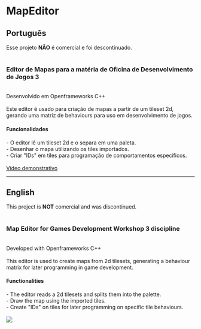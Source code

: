 # MapEditor
<h2>Português</h2>
Esse projeto <b>NÃO</b> é comercial e foi descontinuado. <br>
<br>
<h3>Editor de Mapas para a matéria de Oficina de Desenvolvimento de Jogos 3</h3><br>
Desenvolvido em Openframeworks C++<br>
<br>
Este editor é usado para criação de mapas a partir de um tileset 2d, gerando uma matriz de behaviours para uso em desenvolvimento de jogos.
<br>

<h4>Funcionalidades</h4>
 - O editor lê um tileset 2d e o separa em uma paleta. <br>
 - Desenhar o mapa utilizando os tiles importados. <br>
 - Criar "IDs" em tiles para programação de comportamentos específicos. <br>
 <br>
 <a href="https://www.youtube.com/watch?v=VTcr4TRZalc">Vídeo demonstrativo</a>
 <hr>
 
<h2>English</h2>
This project is <b>NOT</b> comercial and was discontinued. <br>
<br>
<h3>Map Editor for Games Development Workshop 3 discipline</h3><br>
Developed with Openframeworks C++<br>
<br>
This editor is used to create maps from 2d tilesets, generating a behaviour matrix for later programming in game development.<br>

<h4>Functionalities</h4>
 - The editor reads a 2d tilesets and splits them into the palette. <br>
 - Draw the map using the imported tiles. <br>
 - Create "IDs" on tiles for later programming on specific tile behaviours. <br>
<br>
<a href = https://youtu.be/VTcr4TRZalc>
 	<img src = https://github.com/kaposke/MapEditor/blob/master/Screenshot_127.png "Kaposke's MapEditor">
</a>
 
